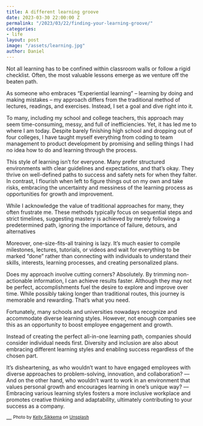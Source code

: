 ```yaml
---
title: A different learning groove
date: 2023-03-30 22:00:00 Z
permalink: "/2023/03/22/finding-your-learning-groove/"
categories:
- life
layout: post
image: "/assets/learning.jpg"
author: Daniel
---
```


Not all learning has to be confined within classroom walls or follow a rigid checklist. Often, the most valuable lessons emerge as we venture off the beaten path.

As someone who embraces “Experiential learning” – learning by doing and making mistakes – my approach differs from the traditional method of lectures, readings, and exercises. Instead, I set a goal and dive right into it.

To many, including my school and college teachers, this approach may seem time-consuming, messy, and full of inefficiencies. Yet, it has led me to where I am today. Despite barely finishing high school and dropping out of four colleges, I have taught myself everything from coding to team management to product development by promising and selling things I had no idea how to do and learning through the process.

This style of learning isn’t for everyone. Many prefer structured environments with clear guidelines and expectations, and that’s okay. They thrive on well-defined paths to success and safety nets for when they falter. In contrast, I flourish when left to figure things out on my own and take risks, embracing the uncertainty and messiness of the learning process as opportunities for growth and improvement.

While I acknowledge the value of traditional approaches for many, they often frustrate me. These methods typically focus on sequential steps and strict timelines, suggesting mastery is achieved by merely following a predetermined path, ignoring the importance of failure, detours, and alternatives

Moreover, one-size-fits-all training is lazy. It’s much easier to compile milestones, lectures, tutorials, or videos and wait for everything to be marked “done” rather than connecting with individuals to understand their skills, interests, learning processes, and creating personalized plans.

Does my approach involve cutting corners? Absolutely. By trimming non-actionable information, I can achieve results faster. Although they may not be perfect, accomplishments fuel the desire to explore and improve over time. While possibly taking longer than traditional routes, this journey is memorable and rewarding. That’s what you need.

Fortunately, many schools and universities nowadays recognize and accommodate diverse learning styles. However, not enough companies see this as an opportunity to boost employee engagement and growth.

Instead of creating the perfect all-in-one learning path, companies should consider individual needs first. Diversity and inclusion are also about embracing different learning styles and enabling success regardless of the chosen part.

It’s disheartening, as who wouldn’t want to have engaged employees with diverse approaches to problem-solving, innovation, and collaboration? –– And on the other hand, who wouldn’t want to work in an environment that values personal growth and encourages learning in one’s unique way? –– Embracing various learning styles fosters a more inclusive workplace and promotes creative thinking and adaptability, ultimately contributing to your success as a company.

—
<sup>Photo by <a href="https://unsplash.com/@kellysikkema?utm_source=unsplash&utm_medium=referral&utm_content=creditCopyText">Kelly Sikkema</a> on <a href="https://unsplash.com/photos/c7ZIR8tMFAY?utm_source=unsplash&utm_medium=referral&utm_content=creditCopyText">Unsplash</a></sup>  